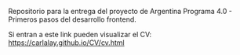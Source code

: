 Repositorio para la entrega del proyecto de Argentina Programa 4.0 - Primeros pasos del desarrollo frontend. 

Si entran a este link pueden visualizar el CV: https://carlalay.github.io/CV/cv.html
